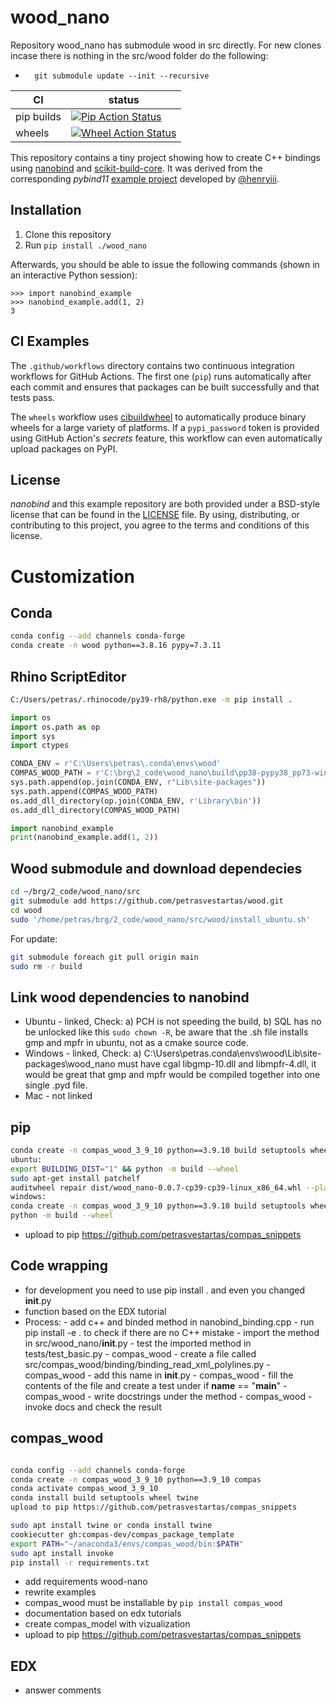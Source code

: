 wood_nano
=========

Repository wood_nano has submodule wood in src directly.
For new clones incase there is nothing in the src/wood folder do the following:
-       git submodule update --init --recursive

|      CI              | status |
|----------------------|--------|
| pip builds           | [![Pip Action Status][actions-pip-badge]][actions-pip-link] |
| wheels               | [![Wheel Action Status][actions-wheels-badge]][actions-wheels-link] |

[actions-pip-link]:        https://github.com/wjakob/nanobind_example/actions?query=workflow%3APip
[actions-pip-badge]:       https://github.com/wjakob/nanobind_example/workflows/Pip/badge.svg
[actions-wheels-link]:     https://github.com/wjakob/nanobind_example/actions?query=workflow%3AWheels
[actions-wheels-badge]:    https://github.com/wjakob/nanobind_example/workflows/Wheels/badge.svg


This repository contains a tiny project showing how to create C++ bindings
using [nanobind](https://github.com/wjakob/nanobind) and
[scikit-build-core](https://scikit-build-core.readthedocs.io/en/latest/index.html). It
was derived from the corresponding _pybind11_ [example
project](https://github.com/pybind/scikit_build_example/) developed by
[@henryiii](https://github.com/henryiii).

Installation
------------

1. Clone this repository
2. Run `pip install ./wood_nano`

Afterwards, you should be able to issue the following commands (shown in an
interactive Python session):

```pycon
>>> import nanobind_example
>>> nanobind_example.add(1, 2)
3
```

CI Examples
-----------

The `.github/workflows` directory contains two continuous integration workflows
for GitHub Actions. The first one (`pip`) runs automatically after each commit
and ensures that packages can be built successfully and that tests pass.

The `wheels` workflow uses
[cibuildwheel](https://cibuildwheel.readthedocs.io/en/stable/) to automatically
produce binary wheels for a large variety of platforms. If a `pypi_password`
token is provided using GitHub Action's _secrets_ feature, this workflow can
even automatically upload packages on PyPI.


License
-------

_nanobind_ and this example repository are both provided under a BSD-style
license that can be found in the [LICENSE](./LICENSE) file. By using,
distributing, or contributing to this project, you agree to the terms and
conditions of this license.

Customization
=============

Conda
-----

```bash
conda config --add channels conda-forge
conda create -n wood python==3.8.16 pypy=7.3.11

```

Rhino ScriptEditor
------------------

```bash
C:/Users/petras/.rhinocode/py39-rh8/python.exe -m pip install . 
```

```python
import os
import os.path as op
import sys
import ctypes

CONDA_ENV = r'C:\Users\petras\.conda\envs\wood'
COMPAS_WOOD_PATH = r'C:\brg\2_code\wood_nano\build\pp38-pypy38_pp73-win_amd64\Release'
sys.path.append(op.join(CONDA_ENV, r"Lib\site-packages"))
sys.path.append(COMPAS_WOOD_PATH)
os.add_dll_directory(op.join(CONDA_ENV, r'Library\bin'))
os.add_dll_directory(COMPAS_WOOD_PATH)

import nanobind_example
print(nanobind_example.add(1, 2))

```

Wood submodule and download dependecies
---------------------------------------

```bash
cd ~/brg/2_code/wood_nano/src
git submodule add https://github.com/petrasvestartas/wood.git
cd wood
sudo '/home/petras/brg/2_code/wood_nano/src/wood/install_ubuntu.sh'
```

For update:

```bash
git submodule foreach git pull origin main
sudo rm -r build
```


Link wood dependencies to nanobind
----------------------------------
-   Ubuntu - linked, Check: a) PCH is not speeding the build, b) SQL has no be unlocked like this ```sudo chown -R```, be aware that the .sh file installs gmp and mpfr in ubuntu, not as a cmake source code.
-   Windows - linked, Check: a) C:\Users\petras\.conda\envs\wood\Lib\site-packages\wood_nano must have cgal libgmp-10.dll and libmpfr-4.dll, it would be great that gmp and mpfr would be compiled together into one single .pyd file.
-   Mac - not linked

pip
---
```bash
conda create -n compas_wood_3_9_10 python==3.9.10 build setuptools wheel twine auditwheel
ubuntu:
export BUILDING_DIST="1" && python -m build --wheel
sudo apt-get install patchelf
auditwheel repair dist/wood_nano-0.0.7-cp39-cp39-linux_x86_64.whl --plat manylinux_2_35_x86_64 -w dist/
windows:
conda create -n compas_wood_3_9_10 python==3.9.10 build setuptools wheel twine
python -m build --wheel
```
-   upload to pip https://github.com/petrasvestartas/compas_snippets

Code wrapping
-------------
-   for development you need to use pip install . and even you changed __init__.py
-   function based on the EDX tutorial
-   Process:
        -   add c++ and binded method in nanobind_binding.cpp
        -   run pip install -e . to check if there are no C++ mistake
        -   import the method in src/wood_nano/__init__.py
        -   test the imported method in tests/test_basic.py
        -   compas_wood - create a file called src/compas_wood/binding/binding_read_xml_polylines.py
        -   compas_wood - add this name in __init__.py
        -   compas_wood - fill the contents of the file and create a test under if __name__ == "__main__"
        -   compas_wood - write docstrings under the method
        -   compas_wood - invoke docs and check the result

compas_wood
-----------


```bash

conda config --add channels conda-forge
conda create -n compas_wood_3_9_10 python==3.9_10 compas
conda activate compas_wood_3_9_10
conda install build setuptools wheel twine 
upload to pip https://github.com/petrasvestartas/compas_snippets

sudo apt install twine or conda install twine
cookiecutter gh:compas-dev/compas_package_template
export PATH="~/anaconda3/envs/compas_wood/bin:$PATH"
sudo apt install invoke
pip install -r requirements.txt
```

-   add requirements wood-nano
-   rewrite examples
-   compas_wood must be installable by ```pip install compas_wood```
-   documentation based on edx tutorials
-   create compas_model with vizualization
-   upload to pip https://github.com/petrasvestartas/compas_snippets

EDX
---
-   answer comments
